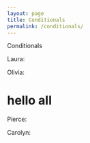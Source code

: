 ```yaml
---
layout: page
title: Conditionals
permalink: /conditionals/
---
```


Conditionals


Laura:




Olivia:
# hello all


Pierce:



Carolyn: